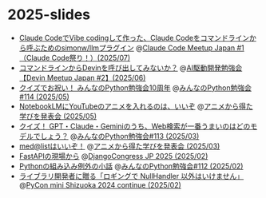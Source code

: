 # 2025-slides

* [Claude CodeでVibe codingして作った、Claude Codeをコマンドラインから呼ぶためのsimonw/llmプラグイン](https://ftnext.github.io/2025-slides/aidd-cc1/llm-claude-code.html#1) @[Claude Code Meetup Japan #1（Claude Code祭り！）(2025/07)](https://aid.connpass.com/event/360017/)
* [コマンドラインからDevinを呼び出してみないか？](https://ftnext.github.io/2025-slides/aid-devin2/llm-devin.html) @[AI駆動開発勉強会 【Devin Meetup Japan #2】(2025/06)](https://aid.connpass.com/event/356655/)
* [クイズでお祝い！ みんなのPython勉強会10周年](https://ftnext.github.io/2025-slides/stapy-may-10th/celebration-quiz.html) @[みんなのPython勉強会#114 (2025/05)](https://startpython.connpass.com/event/353837/)
* [NotebookLMにYouTubeのアニメを入れるのは、いいぞ](https://ftnext.github.io/2025-slides/engineers-anime/notebooklm-audio-overview.html) @[アニメから得た学びを発表会 (2025/05)](https://engineers-anime.connpass.com/event/350583/)
* [クイズ！ GPT・Claude・Geminiのうち、Web検索が一番うまいのはどのモデルでしょう？](https://ftnext.github.io/2025-slides/stapy-lt/march-llm-tool-use-mcp.html#/2) @[みんなのPython勉強会#113 (2025/03)](https://startpython.connpass.com/event/347367/)
* [med@listはいいぞ！](https://ftnext.github.io/2025-slides/engineers-anime/medalist-is-idolmaster.html) @[アニメから得た学びを発表会 (2025/03)](https://engineers-anime.connpass.com/event/340684/)
* [FastAPIの現場から](https://ftnext.github.io/2025-slides/djangocongressjp/practical-fastapi.html) @[DjangoCongress JP 2025 (2025/02)](https://django.connpass.com/event/345415/)
* [Pythonの組み込み例外の小話](https://ftnext.github.io/2025-slides/stapy-lt/february-repr-exception.html) @[みんなのPython勉強会#112 (2025/02)](https://startpython.connpass.com/event/341061/)
* [ライブラリ開発者に贈る「ロギングで NullHandler 以外はいけません」](https://ftnext.github.io/2025-slides/pyconshizu/logging-with-nullhandler.html#/1) @[PyCon mini Shizuoka 2024 continue (2025/02)](https://shizuoka.pycon.jp/2024-continue/info)
